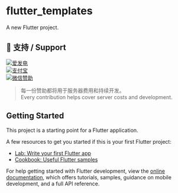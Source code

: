 # flutter_templates

A new Flutter project.

## 💖 支持 / Support

[![爱发电](https://img.shields.io/badge/爱发电-FFDD00?style=for-the-badge&logo=alipay&logoColor=black)](https://afdian.com/a/mxcos)  
[![支付宝](https://img.shields.io/badge/支付宝-00A0E9?style=for-the-badge&logo=alipay&logoColor=white)](https://sponsor.mxcos.com/assets/images/qrcode/alipay.png)  
[![微信赞助](https://img.shields.io/badge/微信-07C160?style=for-the-badge&logo=wechat&logoColor=white)](https://sponsor.mxcos.com/assets/images/qrcode/wechat.png)  

> 每一份赞助都将用于服务器费用和持续开发。  
> Every contribution helps cover server costs and development.

## Getting Started

This project is a starting point for a Flutter application.

A few resources to get you started if this is your first Flutter project:

- [Lab: Write your first Flutter app](https://docs.flutter.dev/get-started/codelab)
- [Cookbook: Useful Flutter samples](https://docs.flutter.dev/cookbook)

For help getting started with Flutter development, view the
[online documentation](https://docs.flutter.dev/), which offers tutorials,
samples, guidance on mobile development, and a full API reference.
